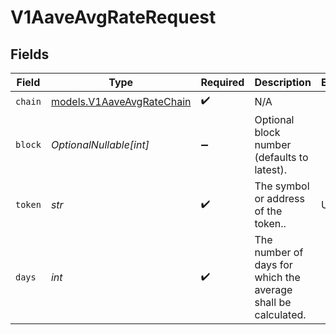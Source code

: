 # V1AaveAvgRateRequest


## Fields

| Field                                                         | Type                                                          | Required                                                      | Description                                                   | Example                                                       |
| ------------------------------------------------------------- | ------------------------------------------------------------- | ------------------------------------------------------------- | ------------------------------------------------------------- | ------------------------------------------------------------- |
| `chain`                                                       | [models.V1AaveAvgRateChain](../models/v1aaveavgratechain.md)  | :heavy_check_mark:                                            | N/A                                                           |                                                               |
| `block`                                                       | *OptionalNullable[int]*                                       | :heavy_minus_sign:                                            | Optional block number (defaults to latest).                   |                                                               |
| `token`                                                       | *str*                                                         | :heavy_check_mark:                                            | The symbol or address of the token..                          | USDC                                                          |
| `days`                                                        | *int*                                                         | :heavy_check_mark:                                            | The number of days for which the average shall be calculated. |                                                               |